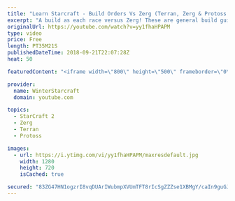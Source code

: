 ```yaml
---
title: "Learn Starcraft - Build Orders Vs Zerg (Terran, Zerg & Protoss Build Guide)"
excerpt: "A build as each race versus Zerg! These are general build guides, not exact textbook orders, because no plan survives contact with the enemy! Timestamps: 0:15 - Terran vs Zerg 11:00 - Protoss vs Zerg 24:00 - Zerg vs Zerg"
originalUrl: https://youtube.com/watch?v=yy1fhaHPAPM
type: video
price: Free
length: PT35M21S
publishedDateTime: 2018-09-21T22:07:28Z
heat: 50

featuredContent: "<iframe width=\"800\" height=\"500\" frameborder=\"0\" src=\"https://www.youtube.com/embed/yy1fhaHPAPM\" allow=\"accelerometer; autoplay; encrypted-media; gyroscope; picture-in-picture\" allowfullscreen></iframe>"

provider:
  name: WinterStarcraft
  domain: youtube.com

topics:
  - StarCraft 2
  - Zerg
  - Terran
  - Protoss

images:
  - url: https://i.ytimg.com/vi/yy1fhaHPAPM/maxresdefault.jpg
    width: 1280
    height: 720
    isCached: true

secured: "83ZG47HN1ogzrI8vqDUArIWubmpXVUmTFT8rIcSgZZZse1XBMgY/caIn9guGJEF6zMiByymCz+NZ2b0zOPk4/kFOgbDo73Eq0cIjyFeqtEbudrkbt/lHCxuM1hHpuxLo5olDpaO0W4t1bRzruj731zbtP9mqkjkf0/WnKbn8LD49HBkfI0cQGynIpLPf6SpMT+QG9btr5Y07ze+bgIJkmft02BYs6MOcWUoz09rED5R4TRSrzGaq8KcLFdtATjao0KA+tN1cMtQrRPbH0TbAO4PbRt959rvgPR61aAABVEyGNoe9EEk3WO0rVz0yjjzD1B12Yc8x990tY8YPHCAOVs4CBDQRQ0JUrFWxvilteJJhhcbjXUzm1FOxU7fhQ8CDK7GlzTzhNcVKybB3CqoIhi1/AuE6UG3tRNUGD8TNz4o=;MtEva+Nd5uMI3uZkzrJwxw=="
---
```


